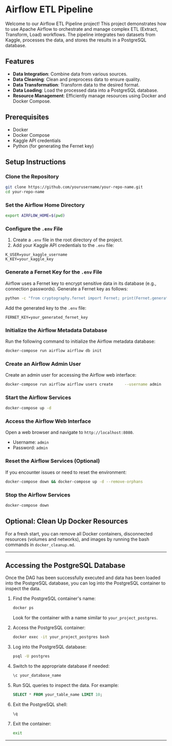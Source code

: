 
# Airflow ETL Pipeline

Welcome to our Airflow ETL Pipeline project! This project demonstrates how to use Apache Airflow to orchestrate and manage complex ETL (Extract, Transform, Load) workflows. The pipeline integrates two datasets from Kaggle, processes the data, and stores the results in a PostgreSQL database.

## Features

- **Data Integration**: Combine data from various sources.
- **Data Cleaning**: Clean and preprocess data to ensure quality.
- **Data Transformation**: Transform data to the desired format.
- **Data Loading**: Load the processed data into a PostgreSQL database.
- **Resource Management**: Efficiently manage resources using Docker and Docker Compose.

## Prerequisites

- Docker
- Docker Compose
- Kaggle API credentials
- Python (for generating the Fernet key)

## Setup Instructions

### Clone the Repository

```bash
git clone https://github.com/yourusername/your-repo-name.git
cd your-repo-name
```

### Set the Airflow Home Directory

```bash
export AIRFLOW_HOME=$(pwd)
```

### Configure the `.env` File

1. Create a `.env` file in the root directory of the project.
2. Add your Kaggle API credentials to the `.env` file:

```env
K_USER=your_kaggle_username
K_KEY=your_kaggle_key
```

### Generate a Fernet Key for the `.env` File

Airflow uses a Fernet key to encrypt sensitive data in its database (e.g., connection passwords). Generate a Fernet key as follows:

```bash
python -c "from cryptography.fernet import Fernet; print(Fernet.generate_key().decode())"
```

Add the generated key to the `.env` file:

```env
FERNET_KEY=your_generated_fernet_key
```

### Initialize the Airflow Metadata Database

Run the following command to initialize the Airflow metadata database:

```bash
docker-compose run airflow airflow db init
```

### Create an Airflow Admin User

Create an admin user for accessing the Airflow web interface:

```bash
docker-compose run airflow airflow users create     --username admin     --firstname Admin     --lastname User     --role Admin     --email admin@example.com     --password admin
```

### Start the Airflow Services

```bash
docker-compose up -d
```

### Access the Airflow Web Interface

Open a web browser and navigate to `http://localhost:8080`.

- Username: `admin`
- Password: `admin`

### Reset the Airflow Services (Optional)

If you encounter issues or need to reset the environment:

```bash
docker-compose down && docker-compose up -d --remove-orphans
```

### Stop the Airflow Services

```bash
docker-compose down
```

## Optional: Clean Up Docker Resources

For a fresh start, you can remove all Docker containers, disconnected resources (volumes and networks), and images by running the bash commands in `docker_cleanup.md`.

---


## Accessing the PostgreSQL Database

Once the DAG has been successfully executed and data has been loaded into the PostgreSQL database, you can log into the PostgreSQL container to inspect the data.

1. Find the PostgreSQL container's name:
   ```bash
   docker ps
   ```

   Look for the container with a name similar to `your_project_postgres`.

2. Access the PostgreSQL container:
   ```bash
   docker exec -it your_project_postgres bash
   ```

3. Log into the PostgreSQL database:
   ```bash
   psql -U postgres
   ```

4. Switch to the appropriate database if needed:
   ```sql
   \c your_database_name
   ```

5. Run SQL queries to inspect the data. For example:
   ```sql
   SELECT * FROM your_table_name LIMIT 10;
   ```

6. Exit the PostgreSQL shell:
   ```sql
   \q
   ```

7. Exit the container:
   ```bash
   exit
   ```

---

